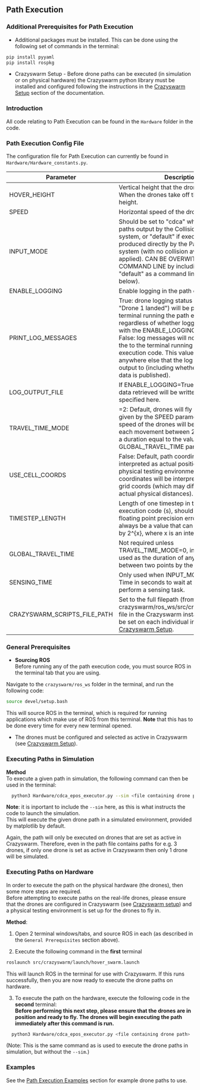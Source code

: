 ## Path Execution

### Additional Prerequisites for Path Execution
* Additional packages must be installed. This can be done using the following set of commands in the terminal:
```bash
pip install pyyaml
pip install rospkg
```
* Crazyswarm Setup - Before drone paths can be executed (in simulation or on physical hardware) the Crazyswarm python library must be installed and configured following the instructions in the [Crazyswarm Setup](https://github.com/TDI-Lab/M-SET-Documentation/blob/main/Crazyswarm%20Setup.md) section of the documentation.

### Introduction
All code relating to Path Execution can be found in the `Hardware` folder in the code.

### Path Execution Config File
The configuration file for Path Execution can currently be found in `Hardware/Hardware_constants.py`.

| Parameter          | Description                                                             |
|--------------------|-------------------------------------------------------------------------|
|HOVER_HEIGHT | Vertical height that the drones fly at (m). When the drones take off they will fly to this height.|
|SPEED | Horizontal speed of the drones (m/s).|
|INPUT_MODE | Should be set to "cdca" when executing paths output by the Collision Avoidance system, or "default" if executing paths produced directly by the Path Generation system (with no collision avoidance applied). CAN BE OVERWITTEN AT COMMAND LINE by including "cdca" or "default" as a command line argument (see below).|
|ENABLE_LOGGING | Enable logging in the path execution code. |
|PRINT_LOG_MESSAGES | True: drone logging status messages (e.g. "Drone 1 landed") will be printed to the terminal running the path execution code, regardless of whether logging is enabled with the ENABLE_LOGGING parameter. False: log messages will not be printed to the to the terminal running the path execution code. This value does not affect anywhere else that the log messages are output to (including whether any logging data is published).|
|LOG_OUTPUT_FILE | If ENABLE_LOGGING=True, then any logging data retrieved will be written to the file specified here. |
|TRAVEL_TIME_MODE | =2: Default, drones will fly at the speed given by the SPEED parameter. =0: The speed of the drones will be set such that each movement between 2 points will have a duration equal to the value of the GLOBAL_TRAVEL_TIME parameter.|
|USE_CELL_COORDS | False: Default, path coordinates will be interpreted as actual positions in the physical testing environment. True: Path coordinates will be interpreted as testbed grid coords (which may differ from the actual physical distances).|
| TIMESTEP_LENGTH | Length of one timestep in the path execution code (s), should be <<1. To avoid floating point precision errors, this should always be a value that can be represented by 2^{x}, where x is an integer.|
| GLOBAL_TRAVEL_TIME | Not required unless TRAVEL_TIME_MODE=0, in which case it is used as the duration of any movement between two points by the drones (s). |
| SENSING_TIME | Only used when INPUT_MODE="default". Time in seconds to wait at each position to perform a sensing task. |
| CRAZYSWARM_SCRIPTS_FILE_PATH | Set to the full filepath (from root) of the crazyswarm/ros_ws/src/crazyswarm/scripts file in the Crazyswarm installation. Needs to be set on each individual installation. See [Crazyswarm Setup](https://github.com/TDI-Lab/M-SET-Documentation/blob/main/Path%20Execution.md).|

### General Prerequisites
* **Sourcing ROS**  
Before running any of the path execution code, you must source ROS in the terminal tab that you are using.

Navigate to the `crazyswarm/ros_ws` folder in the terminal, and run the following code:
```bash
source devel/setup.bash 
```
This will source ROS in the terminal, which is required for running applications which make use of ROS from this terminal. 
**Note** that this has to be done every time for every new terminal opened.

* The drones must be configured and selected as active in Crazyswarm (see [Crazyswarm Setup](https://github.com/TDI-Lab/M-SET-Documentation/blob/main/Path%20Execution.md)).

### Executing Paths in Simulation
**Method**  
To execute a given path in simulation, the following command can then be used in the terminal:

```bash
  python3 Hardware/cdca_epos_executor.py --sim <file containing drone path>
```
**Note**: it is inportant to include the `--sim` here, as this is what instructs the code to launch the simulation.  
This will execute the given drone path in a simulated environment, provided by matplotlib by default.  

Again, the path will only be executed on drones that are set as active in Crazyswarm. Therefore, even in the path file contains paths for e.g. 3 drones, if only one drone is set as active in Crazyswarm then only 1 drone will be simulated. 

### Executing Paths on Hardware
In order to execute the path on the physical hardware (the drones), then some more steps are required.  
Before attempting to execute paths on the real-life drones, please ensure that the drones are configured in Crazyswarm (see [Crazyswarm setup](https://github.com/TDI-Lab/M-SET-Documentation/blob/main/Crazyswarm%20Setup.md)) and a physical testing environment is set up for the drones to fly in.
  
**Method**:
1. Open 2 terminal windows/tabs, and source ROS in each (as described in the `General Prerequisites` section above).  

2. Execute the following command in the **first** terminal
```bash
roslaunch src/crazyswarm/launch/hover_swarm.launch
```
This will launch ROS in the terminal for use with Crazyswarm. If this runs successfully, then you are now ready to execute the drone paths on hardware.
 
3. To execute the path on the hardware, execute the following code in the **second** terminal:  
**Before performing this next step, please ensure that the drones are in position and ready to fly. The drones will begin executing the path immediately after this command is run.** 
```bash
  python3 Hardware/cdca_epos_executor.py <file containing drone path>
```
(Note: This is the same command as is used to execute the drone paths in simulation, but without the `--sim`.)

### Examples
See the [Path Execution Examples](https://github.com/TDI-Lab/M-SET-Documentation/blob/main/Path%20Execution%20Examples.md) section for example drone paths to use.

